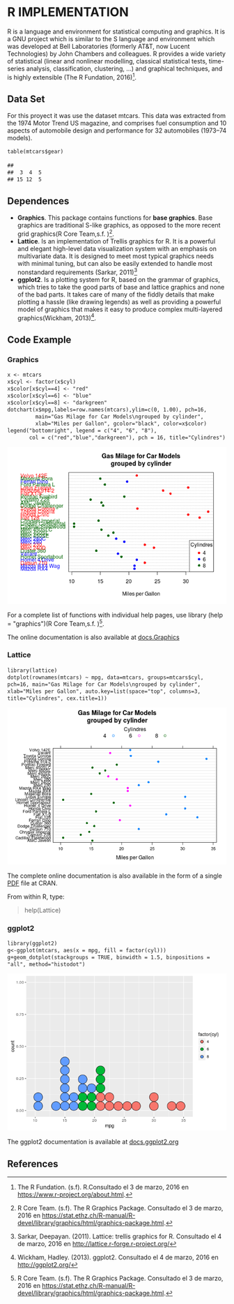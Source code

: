 R IMPLEMENTATION
================

R is a language and environment for statistical computing and graphics.
It is a GNU project which is similar to the S language and environment
which was developed at Bell Laboratories (formerly AT&T, now Lucent
Technologies) by John Chambers and colleagues. R provides a wide variety
of statistical (linear and nonlinear modelling, classical statistical
tests, time-series analysis, classification, clustering, …) and
graphical techniques, and is highly extensible (The R Fundation,
2016)[^1].

Data Set
--------

For this proyect it was use the dataset mtcars. This data was extracted
from the 1974 Motor Trend US magazine, and comprises fuel consumption
and 10 aspects of automobile design and performance for 32 automobiles
(1973–74 models).

    table(mtcars$gear)

    ## 
    ##  3  4  5 
    ## 15 12  5

Dependences
-----------

-   **Graphics**. This package contains functions for **base graphics**.
    Base graphics are traditional S-like graphics, as opposed to the
    more recent grid graphics(R Core Team,s.f. )[^2].
-   **Lattice**. Is an implementation of Trellis graphics for R. It is a
    powerful and elegant high-level data visualization system with an
    emphasis on multivariate data. It is designed to meet most typical
    graphics needs with minimal tuning, but can also be easily extended
    to handle most nonstandard requirements (Sarkar, 2011)[^3]
-   **ggplot2**. Is a plotting system for R, based on the grammar of
    graphics, which tries to take the good parts of base and lattice
    graphics and none of the bad parts. It takes care of many of the
    fiddly details that make plotting a hassle (like drawing legends) as
    well as providing a powerful model of graphics that makes it easy to
    produce complex multi-layered graphics(Wickham, 2013)[^4].

Code Example
------------

### Graphics

    x <- mtcars 
    x$cyl <- factor(x$cyl)
    x$color[x$cyl==4] <- "red"
    x$color[x$cyl==6] <- "blue"
    x$color[x$cyl==8] <- "darkgreen"    
    dotchart(x$mpg,labels=row.names(mtcars),ylim=c(0, 1.00), pch=16,
             main="Gas Milage for Car Models\ngrouped by cylinder",
             xlab="Miles per Gallon", gcolor="black", color=x$color)
    legend("bottomright", legend = c("4", "6", "8"),
           col = c("red","blue","darkgreen"), pch = 16, title="Cylindres")

![](A33Dot_MatrixR_files/figure-markdown_strict/unnamed-chunk-2-1.png)


For a complete list of functions with individual help pages, use library
(help = "graphics")(R Core Team,s.f. )[^2].

The online documentation is also available at
[docs.Graphics](https://stat.ethz.ch/R-manual/R-devel/library/graphics/html/00Index.html)

### Lattice

    library(lattice)
    dotplot(rownames(mtcars) ~ mpg, data=mtcars, groups=mtcars$cyl, pch=16, main="Gas Milage for Car Models\ngrouped by cylinder",     xlab="Miles per Gallon", auto.key=list(space="top", columns=3, title="Cylindres", cex.title=1))

![](A33Dot_MatrixR_files/figure-markdown_strict/unnamed-chunk-3-1.png)


The complete online documentation is also available in the form of a
single
[PDF](https://cran.r-project.org/web/packages/lattice/lattice.pdf) file
at CRAN.

From within R, type:

> help(Lattice)

### ggplot2

    library(ggplot2)
    g<-ggplot(mtcars, aes(x = mpg, fill = factor(cyl)))
    g+geom_dotplot(stackgroups = TRUE, binwidth = 1.5, binpositions = "all", method="histodot")

![](A33Dot_MatrixR_files/figure-markdown_strict/unnamed-chunk-4-1.png)


The ggplot2 documentation is available at
[docs.ggplot2.org](http://docs.ggplot2.org/current/)

References
----------

[^1]: The R Fundation. (s.f). R.Consultado el 3 de marzo, 2016 en
<https://www.r-project.org/about.html>.

[^2]: R Core Team. (s.f). The R Graphics Package. Consultado el 3 de
marzo, 2016 en
<https://stat.ethz.ch/R-manual/R-devel/library/graphics/html/graphics-package.html>.

[^3]: Sarkar, Deepayan. (2011). Lattice: trellis graphics for R.
Consultado el 4 de marzo, 2016 en
<http://lattice.r-forge.r-project.org/>

[^4]: Wickham, Hadley. (2013). ggplot2. Consultado el 4 de marzo, 2016 en
<http://ggplot2.org/>

